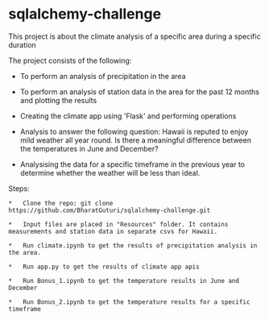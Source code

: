 # sqlalchemy-challenge
This project is about the climate analysis of a specific area during a specific duration

The project consists of the following:

  *  To perform an analysis of precipitation in the area

  *  To perform an analysis of station data in the area for the past 12 months and plotting the results

  *  Creating the climate app using 'Flask' and performing operations

  *  Analysis to answer the following question: Hawaii is reputed to enjoy mild weather all year round. Is there a meaningful       difference between the temperatures in June and December?

  *  Analysising the data for a specific timeframe in the previous year to determine whether the weather will be less than ideal.


Steps:

    *   Clone the repo: git clone https://github.com/BharatGuturi/sqlalchemy-challenge.git

    *   Input files are placed in "Resources" folder. It contains measurements and station data in separate csvs for Hawaii.

    *   Run climate.ipynb to get the results of precipitation analysis in the area.

    *   Run app.py to get the results of climate app apis

    *   Run Bonus_1.ipynb to get the temperature results in June and December

    *   Run Bonus_2.ipynb to get the temperature results for a specific timeframe





